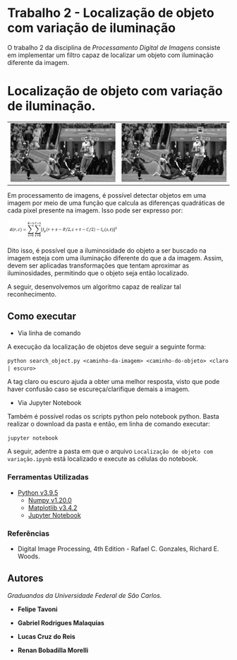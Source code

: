 # Trabalho 2 - Localização de objeto com variação de iluminação

O trabalho 2 da disciplina de *Processamento Digital de Imagens* consiste em implementar um filtro capaz de localizar um objeto com iluminação diferente da imagem.

# Localização de objeto com variação de iluminação.

<table><tr>
<td> <img src="images/MahomesPassPng.png" alt="Mahomes Pass" style="width: 250px;"> </td>
<td> <img src="images/ObjLocated.png" alt="Mahomes Pass Located" style="width: 250px;"> </td>
</tr></table>

Em processamento de imagens, é possível detectar objetos em uma imagem por meio de uma função que calcula as diferenças quadráticas de cada pixel presente na imagem. Isso pode ser expresso por:

<img src="images/DiferencasQuadraticas.png" alt="Diferença Quadrática" style="width: 250px;">

Dito isso, é possível que a iluminosidade do objeto a ser buscado na imagem esteja com uma iluminação diferente do que a da imagem. Assim, devem ser aplicadas transformações que tentam aproximar as iluminosidades, permitindo que o objeto seja então localizado.

A seguir, desenvolvemos um algoritmo capaz de realizar tal reconhecimento.


## Como executar

- Via linha de comando

A execução da localização de objetos deve seguir a seguinte forma:

`python search_object.py <caminho-da-imagem> <caminho-do-objeto> <claro | escuro>`

A tag claro ou escuro ajuda a obter uma melhor resposta, visto que pode haver confusão caso se escureça/clarifique demais a imagem.

- Via Jupyter Notebook

Também é possível rodas os scripts python pelo notebook python. Basta realizar o download da pasta e então, em linha de comando executar:

`jupyter notebook`

A seguir, adentre a pasta em que o arquivo `Localização de objeto com variação.ipynb` está localizado e execute as células do notebook.

### Ferramentas Utilizadas

- [Python v3.9.5](https://www.python.org/)
    - [Numpy v1.20.0](https://numpy.org/)
    - [Matplotlib v3.4.2](https://matplotlib.org/)
    - [Jupyter Notebook](https://jupyter.org/index.html)

### Referências

- Digital Image Processing, 4th Edition - Rafael C. Gonzales, Richard E. Woods.

## Autores

*Graduandos da Universidade Federal de São Carlos.*

- **Felipe Tavoni**

- **Gabriel Rodrigues Malaquias**

- **Lucas Cruz do Reis**

- **Renan Bobadilla Morelli**
